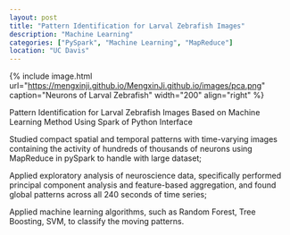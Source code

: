 ```yaml
---
layout: post
title: "Pattern Identification for Larval Zebrafish Images"
description: "Machine Learning"
categories: ["PySpark", "Machine Learning", "MapReduce"]
location: "UC Davis"
---
```

{% include image.html url="https://mengxinji.github.io/MengxinJi.github.io/images/pca.png" caption="Neurons of Larval Zebrafish" width="200" align="right" %}

Pattern Identification for Larval Zebrafish Images Based on Machine Learning Method Using Spark of Python Interface

Studied compact spatial and temporal patterns with time-varying images containing the activity of hundreds of thousands of neurons using MapReduce in pySpark to handle with large dataset;

Applied exploratory analysis of neuroscience data, specifically performed principal component analysis and feature-based aggregation, and found global patterns across all 240 seconds of time series;

Applied machine learning algorithms, such as Random Forest, Tree Boosting, SVM, to classify the moving patterns.
